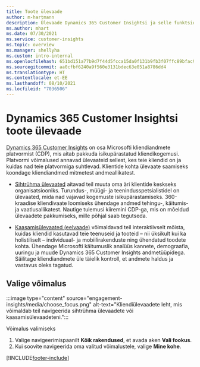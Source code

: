 ```yaml
---
title: Toote ülevaade
author: m-hartmann
description: Ülevaade Dynamics 365 Customer Insightsi ja selle funktsioonide kohta.
ms.author: mhart
ms.date: 07/30/2021
ms.service: customer-insights
ms.topic: overview
ms.manager: shellyha
ms.custom: intro-internal
ms.openlocfilehash: 651bd151a77b9d7f44d5fcca15da0f131b9fb3f07ffc89bfac9c0aa6f799e9b1
ms.sourcegitcommit: aa0cfbf6240a9f560e3131bdec63e051a8786dd4
ms.translationtype: HT
ms.contentlocale: et-EE
ms.lasthandoff: 08/10/2021
ms.locfileid: "7036506"
---
```

# <a name="product-overview-for-dynamics-365-customer-insights"></a>Dynamics 365 Customer Insightsi toote ülevaade

[Dynamics 365 Customer Insights](https://dynamics.microsoft.com/ai/customer-insights/) on osa Microsofti kliendiandmete platvormist (CDP), mis aitab pakkuda isikupärastatud kliendikogemusi. Platvormi võimalused annavad ülevaateid sellest, kes teie kliendid on ja kuidas nad teie platvormiga suhtlevad. Klientide kohta ülevaate saamiseks koondage kliendiandmed mitmetest andmeallikatest.


- [Sihtrühma ülevaated](audience-insights/overview.md) aitavad teil muuta oma äri klientide keskseks organisatsiooniks. Turundus-, müügi- ja teenindusspetsialistidel on ülevaated, mida nad vajavad kogemuste isikupärastamiseks. 360-kraadise kliendivaate loomiseks ühendage andmed tehingu-, käitumis- ja vaatlusallikatest. Nautige tulemusi kiiremini CDP-ga, mis on mõeldud ülevaadete pakkumiseks, mille põhjal saab tegutseda. 

- [Kaasamisülevaated (eelvaade)](engagement-insights/index.yml) võimaldavad teil interaktiivselt mõista, kuidas kliendid kasutavad teie teenuseid ja tooteid – nii üksikult kui ka holistiliselt – individuaal- ja mobiilirakenduste ning ühendatud toodete kohta. Ühendage Microsofti käitumuslik analüüs kannete, demograafia, uuringu ja muude Dynamics 365 Customer Insights andmetüüpidega. Säilitage kliendiandmete üle täielik kontroll, et andmete haldus ja vastavus oleks tagatud.
 
## <a name="choose-a-capability"></a>Valige võimalus

:::image type="content" source="engagement-insights/media/choose_focus.png" alt-text="Kliendiülevaadete leht, mis võimaldab teil navigeerida sihtrühma ülevaadete või kaasamisülevaadeteni.":::

Võimalus valimiseks

1. Valige navigeerimispaanilt **Kõik rakendused**, et avada aken **Vali fookus**.
1. Kui soovite navigeerida oma valitud võimalustele, valige **Mine kohe**.


[!INCLUDE[footer-include](includes/footer-banner.md)]